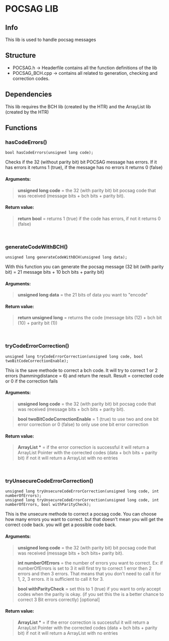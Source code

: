 # POCSAG LIB

## Info
This lib  is used to handle pocsag messages


## Structure
 - POCSAG.h -> Headerfile contains all the function definitions of the lib
 - POCSAG_BCH.cpp -> contains all related to generation, checking and correction codes.


## Dependencies 
This lib requires the BCH lib (created by the HTR) and the ArrayList lib (created by the HTR)


## Functions

### hasCodeErrors()

```
bool hasCodeErrors(unsigned long code);
```
Checks if the 32 (without parity bit) bit POCSAG message has errors.
If it has errors it returns 1 (true), if the message has no errors it returns 0 (false)

#### Arguments: 
>__unsigned long code__ = the 32 (with parity bit) bit pocsag code that was received (message bits + bch bits + parity bit).


#### Return value: 
>__return bool__ = returns 1 (true) if the code has errors, if not it returns 0 (false)

<br>

### generateCodeWithBCH()

```
unsigned long generateCodeWithBCH(unsigned long data);
```
With this function you can generate the pocsag message (32 bit (with parity bit) = 21 message bits + 10 bch bits + parity bit)

#### Arguments: 
>__unsigned long data__ = the 21 bits of data you want to "encode"

#### Return value: 
>__return unsigned long__ = returns the code (message bits (12) + bch bit (10) + parity bit (1))

<br>

### tryCodeErrorCorrection()

```
unsigned long tryCodeErrorCorrection(unsigned long code, bool twoBitCodeCorrectionEnable);
```
This is the save methode to correct a bch code. It will try to correct 1 or 2 errors (hammingdistance = 6) and return the result.
Result = corrected code or 0 if the correction fails

#### Arguments: 
>__unsigned long code__ = the 32 (with parity bit) bit pocsag code that was received (message bits + bch bits + parity bit).

>__bool twoBitCodeCorrectionEnable__ = 1 (true) to use two and one bit error correction or 0 (false) to only use one bit error correction

#### Return value: 
>__ArrayList<unsigned long> *__ = if the error correction is successful it will return a ArrayList Pointer with the corrected codes (data + bch bits + parity bit) if not it will return a ArrayList with no entries

<br>

### tryUnsecureCodeErrorCorrection()

```
unsigned long tryUnsecureCodeErrorCorrection(unsigned long code, int numberOfErrors);
unsigned long tryUnsecureCodeErrorCorrection(unsigned long code, int numberOfErrors, bool withParityCheck);
```
This is the unsecure methode to correct a pocsag code. You can choose how many errors you want to correct. but that doesn't mean you will get the correct code back. you will get a possible code back.

#### Arguments: 
>__unsigned long code__ = the 32 (with parity bit) bit pocsag code that was received (message bits + bch bits+ parity bit).

>__int numberOfErrors__ = the number of errors you want to correct. Ex: if numberOfErrors is set to 3 it will first try to correct 1 error then 2 errors and then 3 errors. That means that you don't need to call it for 1, 2, 3 errors. it is sufficient to call it for 3. 

>__bool withParityCheck__ = set this to 1 (true) if you want to only accept codes when the parity is okay. (if you set this the is a better chance to correct 3 Bit errors correctly) [optional]

#### Return value: 
>__ArrayList<unsigned long> *__ = if the error correction is successful it will return a ArrayList Pointer with the corrected codes (data + bch bits + parity bit) if not it will return a ArrayList with no entries